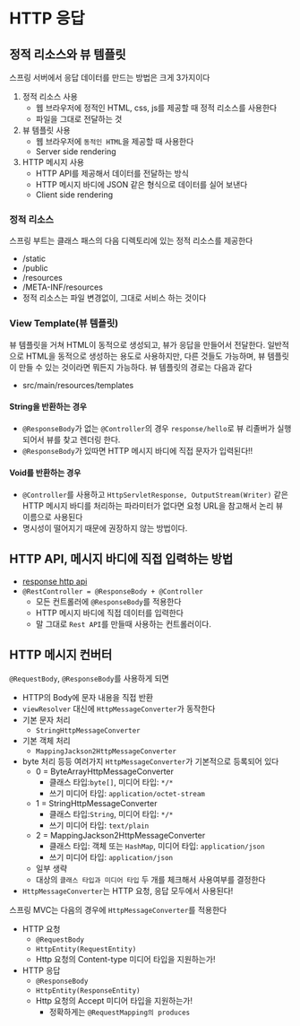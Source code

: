 # HTTP 응답

## 정적 리소스와 뷰 템플릿

스프링 서버에서 응답 데이터를 만드는 방법은 크게 3가지이다

1. 정적 리소스 사용
   - 웹 브라우저에 정적인 HTML, css, js를 제공할 때 정적 리소스를 사용한다
   - 파일을 그대로 전달하는 것
2. 뷰 템플릿 사용
   - 웹 브라우저에 `동적인 HTML`을 제공할 때 사용한다
   - Server side rendering
3. HTTP 메시지 사용
   - HTTP API를 제공해서 데이터를 전달하는 방식
   - HTTP 메시지 바디에 JSON 같은 형식으로 데이터를 실어 보낸다
   - Client side rendering

### 정적 리소스

스프링 부트는 클래스 패스의 다음 디렉토리에 있는 정적 리소스를 제공한다

- /static
- /public
- /resources
- /META-INF/resources
- 정적 리소스는 파일 변경없이, 그대로 서비스 하는 것이다

### View Template(뷰 템플릿)

뷰 템플릿을 거쳐 HTML이 동적으로 생성되고, 뷰가 응답을 만들어서 전달한다. 일반적으로 HTML을 동적으로 생성하는 용도로 사용하지만,
다른 것들도 가능하며, 뷰 템플릿이 만들 수 있는 것이라면 뭐든지 가능하다. 뷰 템플릿의 경로는 다음과 같다

- src/main/resources/templates

#### String을 반환하는 경우

- `@ResponseBody`가 없는 `@Controller`의 경우 `response/hello`로 뷰 리졸버가 실행되어서 뷰를 찾고 렌더링 한다.
- `@ResponseBody`가 있따면 HTTP 메시지 바디에 직접 문자가 입력된다!!

#### Void를 반환하는 경우

- `@Controller`를 사용하고 `HttpServletResponse, OutputStream(Writer)` 같은 HTTP 메시지 바디를 처리하는 파라미터가 없다면
요청 URL을 참고해서 논리 뷰 이름으로 사용된다
- 명시성이 떨어지기 때문에 권장하지 않는 방법이다.

## HTTP API, 메시지 바디에 직접 입력하는 방법

- [response http api](/springmvc/basic/response/ResponseBodyController.java)
- `@RestController = @ResponseBody + @Controller`
  - 모든 컨트롤러에 `@ResponseBody`를 적용한다
  - HTTP 메시지 바디에 직접 데이터를 입력한다
  - 말 그대로 `Rest API`를 만들때 사용하는 컨트롤러이다.

## HTTP 메시지 컨버터

`@RequestBody`, `@ResponseBody`를 사용하게 되면

- HTTP의 Body에 문자 내용을 직접 반환
- `viewResolver` 대신에 `HttpMessageConverter`가 동작한다
- 기본 문자 처리
  - `StringHttpMessageConverter`
- 기본 객체 처리
  - `MappingJackson2HttpMessageConverter`
- byte 처리 등등 여러가지 `HttpMessageConverter`가 기본적으로 등록되어 있다
  - 0 = ByteArrayHttpMessageConverter
    - 클래스 타입:`byte[]`, 미디어 타입: `*/*`
    - 쓰기 미디어 타입: `application/octet-stream`
  - 1 = StringHttpMessageConverter
    - 클래스 타입:`String`, 미디어 타입: `*/*`
    - 쓰기 미디어 타입: `text/plain`
  - 2 = MappingJackson2HttpMessageConverter
    - 클래스 타입: 객체 또는 `HashMap`, 미디어 타입: `application/json`
    - 쓰기 미디어 타입: `application/json`
  - 일부 생략
  - 대상의 `클래스 타입과 미디어 타입` 두 개를 체크해서 사용여부를 결정한다
- `HttpMessageConverter`는 HTTP 요청, 응답 모두에서 사용된다!

스프링 MVC는 다음의 경우에 `HttpMessageConverter`를 적용한다

- HTTP 요청
  - `@RequestBody`
  - `HttpEntity(RequestEntity)`
  - Http 요청의 Content-type 미디어 타입을 지원하는가!
- HTTP 응답
  - `@ResponseBody`
  - `HttpEntity(ResponseEntity)`
  - Http 요청의 Accept 미디어 타입을 지원하는가!
    - 정확하게는 `@RequestMapping의 produces`